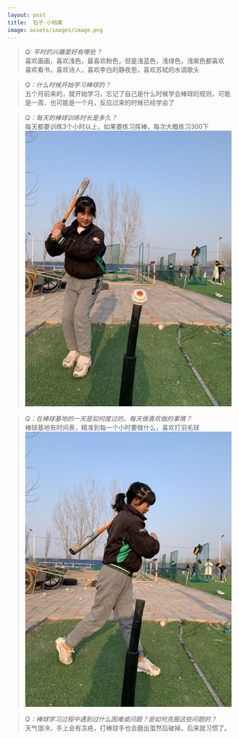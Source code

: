 ```yaml
---
layout: post
title:  石子·小档案
image: assets/images/image.png
---
```


>*Q: 平时的兴趣爱好有哪些？*  
喜欢画画，喜欢浅色，最喜欢粉色，但是浅蓝色，浅绿色，浅紫色都喜欢  
喜欢看书，喜欢诗人，喜欢李白的静夜思，喜欢苏轼的水调歌头  

>*Q：什么时候开始学习棒球的？*  
五个月前来的，就开始学习，忘记了自己是什么时候学会棒球的规则，可能是一周，也可能是一个月，反应过来的时候已经学会了  

>*Q：每天的棒球训练时长是多久？*  
每天都要训练3个小时以上，如果要练习挥棒，每次大概练习300下  
![dbq](../assets/images/image2.png)

>*Q：在棒球基地的一天是如何度过的，每天做喜欢做的事情？*  
棒球基地有时间表，精准到每一个小时要做什么，喜欢打羽毛球  
![dbq](../assets/images/image3.png)

>*Q：棒球学习过程中遇到过什么困难或问题？是如何克服这些问题的？*  
天气很冷，手上会有冻疮，打棒球手也会磨出茧然后破掉。后来就习惯了。  
